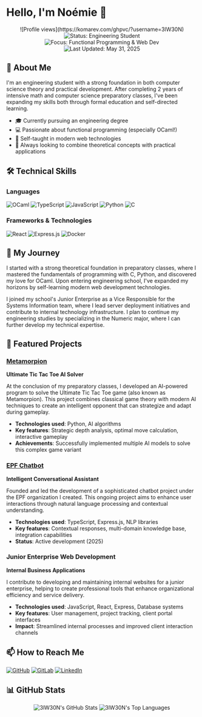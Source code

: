 # Hello, I'm Noémie 👋

<div align="center">
  ![Profile views](https://komarev.com/ghpvc/?username=3lW30N)
  <img src="https://img.shields.io/badge/Status-Engineering%20Student-brightgreen" alt="Status: Engineering Student">
  <img src="https://img.shields.io/badge/Focus-Functional%20Programming%20%26%20Web%20Dev-blue" alt="Focus: Functional Programming & Web Dev">
  <img src="https://img.shields.io/badge/Last%20Updated-May%2031%2C%202025-lightgrey" alt="Last Updated: May 31, 2025">
</div>

## 💫 About Me

I'm an engineering student with a strong foundation in both computer science theory and practical development. After completing 2 years of intensive math and computer science preparatory classes, I've been expanding my skills both through formal education and self-directed learning.

- 🎓 Currently pursuing an engineering degree
- 💻 Passionate about functional programming (especially OCaml!)
- 🌱 Self-taught in modern web technologies
- 🚀 Always looking to combine theoretical concepts with practical applications

## 🛠️ Technical Skills

### Languages

<div>
  <img src="https://img.shields.io/badge/OCaml-%23EC6813.svg?style=for-the-badge&logo=ocaml&logoColor=white" alt="OCaml">
  <img src="https://img.shields.io/badge/typescript-%23007ACC.svg?style=for-the-badge&logo=typescript&logoColor=white" alt="TypeScript">
  <img src="https://img.shields.io/badge/javascript-%23323330.svg?style=for-the-badge&logo=javascript&logoColor=%23F7DF1E" alt="JavaScript">
  <img src="https://img.shields.io/badge/python-3670A0?style=for-the-badge&logo=python&logoColor=ffdd54" alt="Python">
  <img src="https://img.shields.io/badge/c-%2300599C.svg?style=for-the-badge&logo=c&logoColor=white" alt="C">
</div>

### Frameworks & Technologies

<div>
  <img src="https://img.shields.io/badge/react-%2320232a.svg?style=for-the-badge&logo=react&logoColor=%2361DAFB" alt="React">
  <img src="https://img.shields.io/badge/express.js-%23404d59.svg?style=for-the-badge&logo=express&logoColor=%2361DAFB" alt="Express.js">
  <img src="https://img.shields.io/badge/docker-%230db7ed.svg?style=for-the-badge&logo=docker&logoColor=white" alt="Docker">
</div>

## 🌟 My Journey

I started with a strong theoretical foundation in preparatory classes, where I mastered the fundamentals of programming with C, Python, and discovered my love for OCaml. Upon entering engineering school, I've expanded my horizons by self-learning modern web development technologies.

I joined my school's Junior Enterprise as a Vice Responsible for the Systems Information team, where I lead server deployment initiatives and contribute to internal technology infrastructure. I plan to continue my engineering studies by specializing in the Numeric major, where I can further develop my technical expertise.

## 🚀 Featured Projects

### [Metamorpion](https://github.com/3lW30N/metamorpion)
**Ultimate Tic Tac Toe AI Solver**

At the conclusion of my preparatory classes, I developed an AI-powered program to solve the Ultimate Tic Tac Toe game (also known as Metamorpion). This project combines classical game theory with modern AI techniques to create an intelligent opponent that can strategize and adapt during gameplay.

- **Technologies used**: Python, AI algorithms
- **Key features**: Strategic depth analysis, optimal move calculation, interactive gameplay
- **Achievements**: Successfully implemented multiple AI models to solve this complex game variant

### [EPF Chatbot](https://github.com/epf-org/chatbot)
**Intelligent Conversational Assistant**

Founded and led the development of a sophisticated chatbot project under the EPF organization I created. This ongoing project aims to enhance user interactions through natural language processing and contextual understanding.

- **Technologies used**: TypeScript, Express.js, NLP libraries
- **Key features**: Contextual responses, multi-domain knowledge base, integration capabilities
- **Status**: Active development (2025)

### Junior Enterprise Web Development
**Internal Business Applications**

I contribute to developing and maintaining internal websites for a junior enterprise, helping to create professional tools that enhance organizational efficiency and service delivery.

- **Technologies used**: JavaScript, React, Express, Database systems
- **Key features**: User management, project tracking, client portal interfaces
- **Impact**: Streamlined internal processes and improved client interaction channels

## 📫 How to Reach Me

<div>
  <a href="https://github.com/3lW30N"><img src="https://img.shields.io/badge/GitHub-%23121011.svg?style=for-the-badge&logo=github&logoColor=white" alt="GitHub"></a>
  <a href="https://gitlab.com/3IW30N"><img src="https://img.shields.io/badge/GitLab-%23FC6D26.svg?style=for-the-badge&logo=gitlab&logoColor=white" alt="GitLab"></a>
  <a href="https://www.linkedin.com/in/noemie-rialland"><img src="https://img.shields.io/badge/LinkedIn-%230077B5.svg?style=for-the-badge&logo=linkedin&logoColor=white" alt="LinkedIn"></a>
  <!-- Add other social media links as needed -->
</div>

## 📊 GitHub Stats

<div align="center">
  <img src="https://github-readme-stats.vercel.app/api?username=3lW30N&show_icons=true&theme=radical" alt="3lW30N's GitHub Stats">
  <img src="https://github-readme-stats.vercel.app/api/top-langs/?username=3lW30N&layout=compact&theme=radical" alt="3lW30N's Top Languages">
</div>
